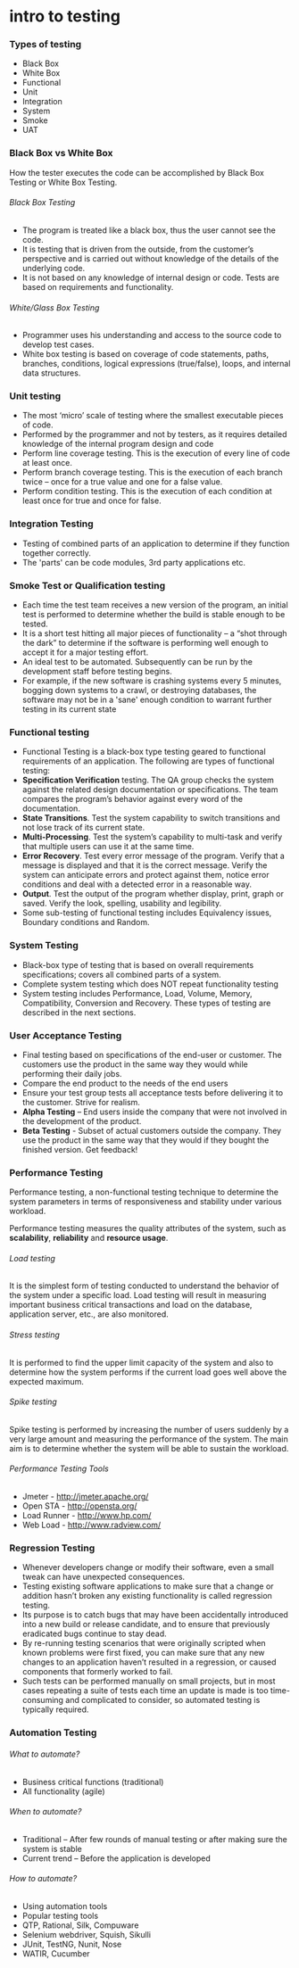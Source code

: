 # intro to testing


### Types of testing
* Black Box
* White Box
* Functional
* Unit
* Integration
* System
* Smoke
* UAT


### Black Box vs White Box
How the tester executes the code can be accomplished by Black Box Testing or White Box Testing.

###### Black Box Testing
* The program is treated like a black box, thus the user cannot see the code.
* It is testing that is driven from the outside, from the customer’s perspective and is carried out without knowledge of the details of the underlying code.
* It is not based on any knowledge of internal design or code. Tests are based on requirements and functionality.

###### White/Glass Box Testing
* Programmer uses his understanding and access to the source code to develop test cases.
* White box testing is based on coverage of code statements, paths, branches, conditions, logical expressions (true/false), loops, and internal data structures.


### Unit testing
* The most ‘micro’ scale of testing where the smallest executable pieces of code.
* Performed by the programmer and not by testers, as it requires detailed knowledge of the internal program design and code
* Perform line coverage testing. This is the execution of every line of code at least once.
* Perform branch coverage testing. This is the execution of each branch twice – once for a true value and one for a false value.
* Perform condition testing. This is the execution of each condition at least once for true and once for false.


### Integration Testing
* Testing of combined parts of an application to determine if they function together correctly.
* The 'parts' can be code modules, 3rd party applications etc.


### Smoke Test or Qualification testing
* Each time the test team receives a new version of the program, an initial test is performed to determine whether the build is stable enough to be tested.
* It is a short test hitting all major pieces of functionality – a “shot through the dark” to determine if the software is performing well enough to accept it for a major testing effort.
* An ideal test to be automated. Subsequently can be run by the development staff before testing begins.
* For example, if the new software is crashing systems every 5 minutes, bogging down systems to a crawl, or destroying databases, the software may not be in a 'sane' enough condition to warrant further testing in its current state


### Functional testing
* Functional Testing is a black-box type testing geared to functional requirements of an application. The following are types of functional testing:
* **Specification Verification** testing. The QA group checks the system against the related design documentation or specifications. The team compares the program’s behavior against every word of the documentation.
* **State Transitions**. Test the system capability to switch transitions and not lose track of its current state.
* **Multi-Processing**. Test the system’s capability to multi-task and verify that multiple users can use it at the same time.
* **Error Recovery**. Test every error message of the program. Verify that a message is displayed and that it is the correct message. Verify the system can anticipate errors and protect against them, notice error conditions and deal with a detected error in a reasonable way.
* **Output**. Test the output of the program whether display, print, graph or saved. Verify the look, spelling, usability and legibility.
* Some sub-testing of functional testing includes Equivalency issues, Boundary conditions and Random.


### System Testing
* Black-box type of testing that is based on overall requirements specifications; covers all combined parts of a system.
* Complete system testing which does NOT repeat functionality testing
* System testing includes Performance, Load, Volume, Memory, Compatibility, Conversion and Recovery. These types of testing are described in the next sections.


### User Acceptance Testing
* Final testing based on specifications of the end-user or customer. The customers use the product in the same way they would while performing their daily jobs.
* Compare the end product to the needs of the end users
* Ensure your test group tests all acceptance tests before delivering it to the customer. Strive for realism.
* **Alpha Testing** – End users inside the company that were not involved in the development of the product.
* **Beta Testing**  - Subset of actual customers outside the company. They use the product in the same way that they would if they bought the finished version. Get feedback!


### Performance Testing
Performance testing, a non-functional testing technique to determine the system parameters in terms of responsiveness and stability under various workload.

Performance testing measures the quality attributes of the system, such as **scalability**, **reliability** and **resource usage**.

###### Load testing
It is the simplest form of testing conducted to understand the behavior of the system under a specific load. Load testing will result in measuring important business critical transactions and load on the database, application server, etc., are also monitored.

###### Stress testing
It is performed to find the upper limit capacity of the system and also to determine how the system performs if the current load goes well above the expected maximum.

###### Spike testing
Spike testing is performed by increasing the number of users suddenly by a very large amount and measuring the performance of the system. The main aim is to determine whether the system will be able to sustain the workload.

###### Performance Testing Tools
* Jmeter - http://jmeter.apache.org/
* Open STA - http://opensta.org/
* Load Runner - http://www.hp.com/
* Web Load - http://www.radview.com/


### Regression Testing
* Whenever developers change or modify their software, even a small tweak can have unexpected consequences.  
* Testing existing software applications to make sure that a change or addition hasn’t broken any existing functionality is called regression testing. 
* Its purpose is to catch bugs that may have been accidentally introduced into a new build or release candidate, and to ensure that previously eradicated bugs continue to stay dead.  
* By re-running testing scenarios that were originally scripted when known problems were first fixed, you can make sure that any new changes to an application haven’t resulted in a regression, or caused components that formerly worked to fail.  
* Such tests can be performed manually on small projects, but in most cases repeating a suite of tests each time an update is made is too time-consuming and complicated to consider, so automated testing is typically required.


### Automation Testing

###### What to automate?
* Business critical functions (traditional)
* All functionality (agile)

###### When to automate?
* Traditional – After few rounds of manual testing or after making sure the system is stable
* Current trend – Before the application is developed

###### How to automate?
* Using automation tools
* Popular testing tools
* QTP, Rational, Silk, Compuware
* Selenium webdriver, Squish, Sikulli
* JUnit, TestNG, Nunit, Nose
* WATIR, Cucumber

